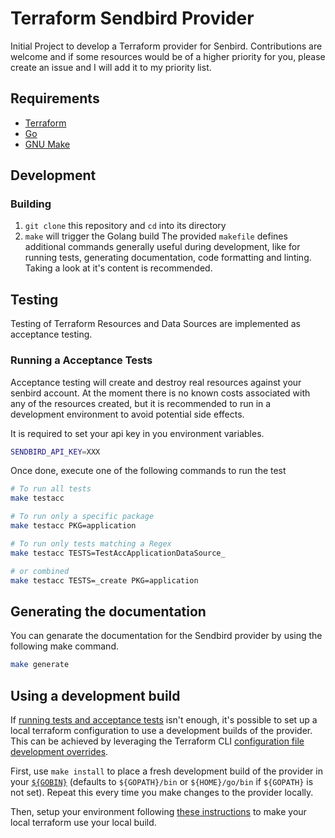 # Terraform Sendbird Provider

Initial Project to develop a Terraform provider for Senbird.
Contributions are welcome and if some resources would be of a higher priority for you, please create an issue
and I will add it to my priority list.

## Requirements

- [Terraform](https://developer.hashicorp.com/terraform/install)
- [Go](https://go.dev/doc/install)
- [GNU Make](https://www.gnu.org/software/make/)

## Development

### Building

1. `git clone` this repository and `cd` into its directory
2. `make` will trigger the Golang build
The provided `makefile` defines additional commands generally useful during development, like for running tests, generating documentation, code formatting and linting. Taking a look at it's content is recommended.

## Testing

Testing of Terraform Resources and Data Sources are implemented as acceptance testing.

### Running a Acceptance Tests

Acceptance testing will create and destroy real resources against your senbird account.
At the moment there is no known costs associated with any of the resources created, but it is recommended
to run in a development environment to avoid potential side effects.

It is required to set your api key in you environment variables.

```sh
SENDBIRD_API_KEY=XXX
```

Once done, execute one of the following commands to run the test

```sh
# To run all tests
make testacc

# To run only a specific package
make testacc PKG=application

# To run only tests matching a Regex
make testacc TESTS=TestAccApplicationDataSource_

# or combined
make testacc TESTS=_create PKG=application
```

## Generating the documentation

You can genarate the documentation for the Sendbird provider by using the following make command.

```sh
make generate
```

## Using a development build

If [running tests and acceptance tests](#testing) isn't enough, it's possible to set up a local terraform configuration
to use a development builds of the provider. This can be achieved by leveraging the Terraform CLI
[configuration file development overrides](https://www.terraform.io/cli/config/config-file#development-overrides-for-provider-developers).

First, use `make install` to place a fresh development build of the provider in your
[`${GOBIN}`](https://pkg.go.dev/cmd/go#hdr-Compile_and_install_packages_and_dependencies)
(defaults to `${GOPATH}/bin` or `${HOME}/go/bin` if `${GOPATH}` is not set). Repeat
this every time you make changes to the provider locally.

Then, setup your environment following [these instructions](https://www.terraform.io/plugin/debugging#terraform-cli-development-overrides)
to make your local terraform use your local build.
